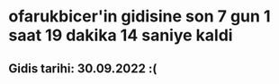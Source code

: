 # ofarukbicer'in gidisine son 7 gun 1 saat 19 dakika 14 saniye kaldi

## Gidis tarihi: 30.09.2022 :(